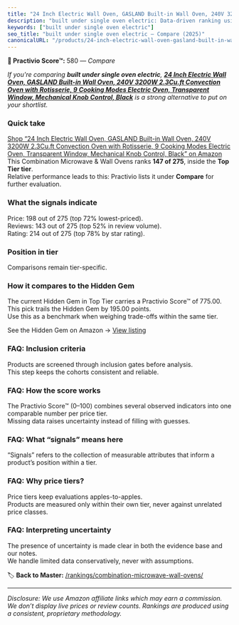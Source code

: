 ```yaml
---
title: "24 Inch Electric Wall Oven, GASLAND Built-in Wall Oven, 240V 3200W 2.3Cu.ft Convection Oven with Rotisserie, 9 Cooking Modes Electric Oven, Transparent Window, Mechanical Knob Control, Black"
description: "built under single oven electric: Data-driven ranking using the Practivio Score™. Positioned by quality, value, demand, findability, momentum."
keywords: ["built under single oven electric"]
seo_title: "built under single oven electric — Compare (2025)"
canonicalURL: "/products/24-inch-electric-wall-oven-gasland-built-in-wall-oven-240v-3200w-23cuft-convection-oven-with-rotisserie-9-cooking-modes-electric-oven-transparent-window-mechanical-knob-control-black-B08B4HKMW6/"
---
```


**🛒 Practivio Score™:** 580 — _Compare_


*If you're comparing **built under single oven electric**, **[24 Inch Electric Wall Oven, GASLAND Built-in Wall Oven, 240V 3200W 2.3Cu.ft Convection Oven with Rotisserie, 9 Cooking Modes Electric Oven, Transparent Window, Mechanical Knob Control, Black](https://www.amazon.com/dp/B08B4HKMW6?tag=practivio-20)** is a strong alternative to put on your shortlist.*
### Quick take
[Shop “24 Inch Electric Wall Oven, GASLAND Built-in Wall Oven, 240V 3200W 2.3Cu.ft Convection Oven with Rotisserie, 9 Cooking Modes Electric Oven, Transparent Window, Mechanical Knob Control, Black” on Amazon](https://www.amazon.com/dp/B08B4HKMW6?tag=practivio-20)
This Combination Microwave & Wall Ovens ranks **147 of 275**, inside the **Top Tier tier**.  
Relative performance leads to this: Practivio lists it under **Compare** for further evaluation.

### What the signals indicate
Price: 198 out of 275 (top 72% lowest-priced).  
Reviews: 143 out of 275 (top 52% in review volume).  
Rating: 214 out of 275 (top 78% by star rating).  

### Position in tier
Comparisons remain tier-specific.

### How it compares to the Hidden Gem
The current Hidden Gem in Top Tier carries a Practivio Score™ of 775.00.  
This pick trails the Hidden Gem by 195.00 points.  
Use this as a benchmark when weighing trade-offs within the same tier.  

See the Hidden Gem on Amazon → [View listing](https://www.amazon.com/dp/B081ZS7VSM?tag=practivio-20)

### FAQ: Inclusion criteria
Products are screened through inclusion gates before analysis.  
This step keeps the cohorts consistent and reliable.

### FAQ: How the score works
The Practivio Score™ (0–100) combines several observed indicators into one comparable number per price tier.  
Missing data raises uncertainty instead of filling with guesses.

### FAQ: What “signals” means here
“Signals” refers to the collection of measurable attributes that inform a product’s position within a tier.

### FAQ: Why price tiers?
Price tiers keep evaluations apples-to-apples.  
Products are measured only within their own tier, never against unrelated price classes.

### FAQ: Interpreting uncertainty
The presence of uncertainty is made clear in both the evidence base and our notes.  
We handle limited data conservatively, never with assumptions.

<!-- Missing template for Compare/CompareWithinPriceClass -->


🏷️ **Back to Master:** [/rankings/combination-microwave-wall-ovens/](/rankings/combination-microwave-wall-ovens/)

---
_Disclosure: We use Amazon affiliate links which may earn a commission. We don’t display live prices or review counts. Rankings are produced using a consistent, proprietary methodology._
